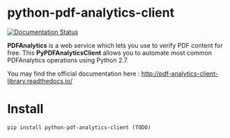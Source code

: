 # python-pdf-analytics-client

<a href='http://pdf-analytics-client-library.readthedocs.io/en/latest/?badge=latest'>
    <img src='https://readthedocs.org/projects/pdf-analytics-client-library/badge/?version=latest' alt='Documentation Status' />
</a>
      
      
**PDFAnalytics** is a web service which lets you use to verify PDF content for free. 
This **PyPDFAnalyticsClient** allows you to automate most common PDFAnalytics operations using Python 2.7.

You may find the official documentation here : http://pdf-analytics-client-library.readthedocs.io/ 


# Install

```
pip install python-pdf-analytics-client (TODO)
```
